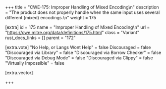 +++
title = "CWE-175: Improper Handling of Mixed Encoding\n"
description = "The product does not properly handle when the same input uses several different (mixed) encodings.\n"
weight = 175

[extra]
id = 175
name = "Improper Handling of Mixed Encoding\n"
url = "https://cwe.mitre.org/data/definitions/175.html"
class = "Variant"
rust_docs_links = []
parent = "172"

[extra.vote]
"No Help, or Langs Wont Help" = false
Discouraged = false
"Discouraged via Library" = false
"Discouraged via Borrow Checker" = false
"Discouraged via Debug Mode" = false
"Discouraged via Clippy" = false
"Virtually Impossible" = false

[extra.vector]

+++